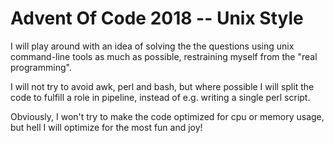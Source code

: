 # Advent Of Code 2018 -- Unix Style #

I will play around with an idea of solving the the questions using unix
command-line tools as much as possible, restraining myself from the
"real programming".

I will not try to avoid awk, perl and bash, but where possible I will split
the code to fulfill a role in pipeline, instead of e.g. writing a single
perl script.

Obviously, I won't try to make the code optimized for cpu or memory usage,
but hell I will optimize for the most fun and joy!
